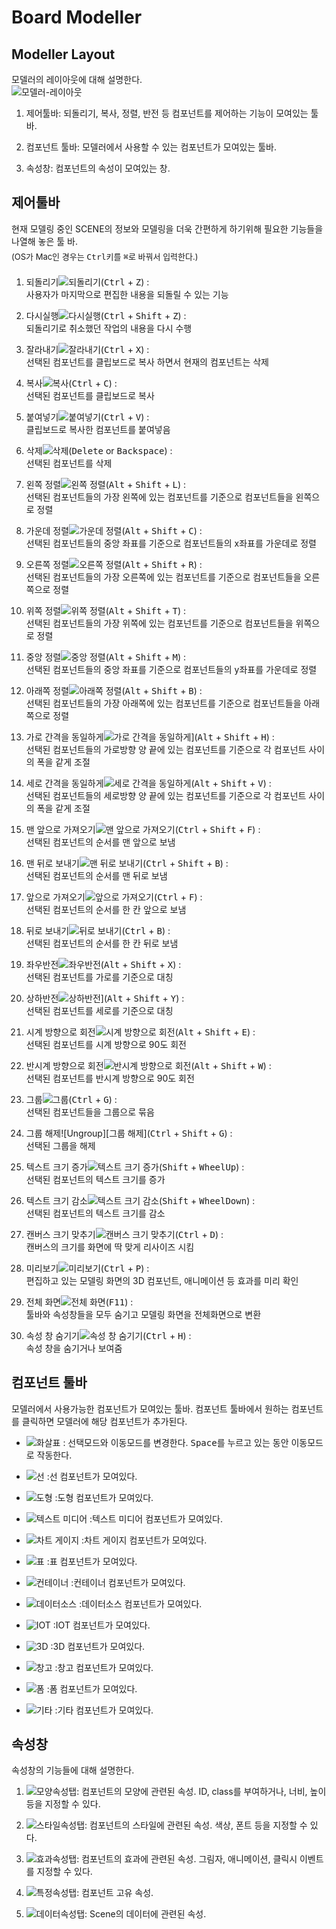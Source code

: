 # Board Modeller

## Modeller Layout

모델러의 레이아웃에 대해 설명한다.  
![모델러-레이아웃][layout]

1. 제어툴바: 되돌리기, 복사, 정렬, 반전 등 컴포넌트를 제어하는 기능이 모여있는 툴바.

1. 컴포넌트 툴바: 모델러에서 사용할 수 있는 컴포넌트가 모여있는 툴바.

1. 속성창: 컴포넌트의 속성이 모여있는 창.


[layout]: ./images/modeler-layout-01.png


## 제어툴바

현재 모델링 중인 SCENE의 정보와 모델링을 더욱 간편하게 하기위해 필요한 기능들을 나열해 놓은 툴 바.  
<span style="font-size: 13px; line-height:30px;">  (OS가 Mac인 경우는 <kbd>Ctrl</kbd>키를 <kbd class="dark">⌘</kbd>로 바꿔서 입력한다.) </span>

1. 되돌리기![되돌리기][Undo](<kbd>Ctrl</kbd> + <kbd>Z</kbd>) :  
  사용자가 마지막으로 편집한 내용을 되돌릴 수 있는 기능

1. 다시실행![다시실행][Redo](<kbd>Ctrl</kbd> + <kbd>Shift</kbd> + <kbd>Z</kbd>) :  
  되돌리기로 취소했던 작업의 내용을 다시 수행

1. 잘라내기![잘라내기][Cut](<kbd>Ctrl</kbd> + <kbd>X</kbd>) :  
  선택된 컴포넌트를 클립보드로 복사 하면서 현재의 컴포넌트는 삭제

1. 복사![복사][Copy](<kbd>Ctrl</kbd> + <kbd>C</kbd>) :  
  선택된 컴포넌트를 클립보드로 복사

1. 붙여넣기![붙여넣기][Paste](<kbd>Ctrl</kbd> + <kbd>V</kbd>) :  
  클립보드로 복사한 컴포넌트를 붙여넣음

1. 삭제![삭제][Delete](<kbd>Delete</kbd> or <kbd>Backspace</kbd>) :  
  선택된 컴포넌트를 삭제

1. 왼쪽 정렬![왼쪽 정렬][Align left](<kbd>Alt</kbd> + <kbd>Shift</kbd> + <kbd>L</kbd>) :  
  선택된 컴포넌트들의 가장 왼쪽에 있는 컴포넌트를 기준으로 컴포넌트들을 왼쪽으로 정렬

1. 가운데 정렬![가운데 정렬][Align center](<kbd>Alt</kbd> + <kbd>Shift</kbd> + <kbd>C</kbd>) :  
  선택된 컴포넌트들의 중앙 좌표를 기준으로 컴포넌트들의 x좌표를 가운데로 정렬

1. 오른쪽 정렬![오른쪽 정렬][Align right](<kbd>Alt</kbd> + <kbd>Shift</kbd> + <kbd>R</kbd>) :  
  선택된 컴포넌트들의 가장 오른쪽에 있는 컴포넌트를 기준으로 컴포넌트들을 오른쪽으로 정렬

1. 위쪽 정렬![위쪽 정렬][Align top](<kbd>Alt</kbd> + <kbd>Shift</kbd> + <kbd>T</kbd>) :  
  선택된 컴포넌트들의 가장 위쪽에 있는 컴포넌트를 기준으로 컴포넌트들을 위쪽으로 정렬

1. 중앙 정렬![중앙 정렬][Align midle](<kbd>Alt</kbd> + <kbd>Shift</kbd> + <kbd>M</kbd>) :  
  선택된 컴포넌트들의 중앙 좌표를 기준으로 컴포넌트들의 y좌표를 가운데로 정렬

1. 아래쪽 정렬![아래쪽 정렬][Align bottom](<kbd>Alt</kbd> + <kbd>Shift</kbd> + <kbd>B</kbd>) :  
  선택된 컴포넌트들의 가장 아래쪽에 있는 컴포넌트를 기준으로 컴포넌트들을 아래쪽으로 정렬

1. 가로 간격을 동일하게![가로 간격을 동일하게][Distribute horizontally]](<kbd>Alt</kbd> + <kbd>Shift</kbd> + <kbd>H</kbd>) :  
  선택된 컴포넌트들의 가로방향 양 끝에 있는 컴포넌트를 기준으로 각 컴포넌트 사이의 폭을 같게 조절

1. 세로 간격을 동일하게![세로 간격을 동일하게][Distribute vertically](<kbd>Alt</kbd> + <kbd>Shift</kbd> + <kbd>V</kbd>) :  
  선택된 컴포넌트들의 세로방향 양 끝에 있는 컴포넌트를 기준으로 각 컴포넌트 사이의 폭을 같게 조절

1. 맨 앞으로 가져오기![맨 앞으로 가져오기][Bring to front](<kbd>Ctrl</kbd> + <kbd>Shift</kbd> + <kbd>F</kbd>) :  
  선택된 컴포넌트의 순서를 맨 앞으로 보냄

1. 맨 뒤로 보내기![맨 뒤로 보내기][Send to back](<kbd>Ctrl</kbd> + <kbd>Shift</kbd> + <kbd>B</kbd>) :  
  선택된 컴포넌트의 순서를 맨 뒤로 보냄

1. 앞으로 가져오기![앞으로 가져오기][Bring forward](<kbd>Ctrl</kbd> + <kbd>F</kbd>) :  
  선택된 컴포넌트의 순서를 한 칸 앞으로 보냄

1. 뒤로 보내기![뒤로 보내기][Send backward](<kbd>Ctrl</kbd> + <kbd>B</kbd>) :  
  선택된 컴포넌트의 순서를 한 칸 뒤로 보냄

1. 좌우반전![좌우반전][Mirror horizontally](<kbd>Alt</kbd> + <kbd>Shift</kbd> + <kbd>X</kbd>) :  
  선택된 컴포넌트를 가로를 기준으로 대칭

1. 상하반전![상하반전][Mirror vertically]](<kbd>Alt</kbd> + <kbd>Shift</kbd> + <kbd>Y</kbd>) :  
  선택된 컴포넌트를 세로를 기준으로 대칭

1. 시계 방향으로 회전![시계 방향으로 회전][Rotate clockwise](<kbd>Alt</kbd> + <kbd>Shift</kbd> + <kbd>E</kbd>) :  
  선택된 컴포넌트를 시계 방향으로 90도 회전

1. 반시계 방향으로 회전![반시계 방향으로 회전][Rotate counterclockwise](<kbd>Alt</kbd> + <kbd>Shift</kbd> + <kbd>W</kbd>) :  
  선택된 컴포넌트를 반시계 방향으로 90도 회전

1. 그룹![그룹][Group](<kbd>Ctrl</kbd> + <kbd>G</kbd>) :  
  선택된 컴포넌트들을 그룹으로 묶음

1. 그룹 해제![Ungroup][그룹 해제](<kbd>Ctrl</kbd> + <kbd>Shift</kbd> + <kbd>G</kbd>) :  
  선택된 그룹을 해제

1. 텍스트 크기 증가![텍스트 크기 증가][Increase text size](<kbd>Shift</kbd> + <kbd>WheelUp</kbd>) :  
  선택된 컴포넌트의 텍스트 크기를 증가

1. 텍스트 크기 감소![텍스트 크기 감소][Decrease text size](<kbd>Shift</kbd> + <kbd>WheelDown</kbd>) :  
  선택된 컴포넌트의 텍스트 크기를 감소

1. 캔버스 크기 맞추기![캔버스 크기 맞추기][Fit scene](<kbd>Ctrl</kbd> + <kbd>D</kbd>) :  
  캔버스의 크기를 화면에 딱 맞게 리사이즈 시킴
  
1. 미리보기![미리보기][Preview](<kbd>Ctrl</kbd> + <kbd>P</kbd>) :  
  편집하고 있는 모델링 화면의 3D 컴포넌트, 애니메이션 등 효과를 미리 확인  

1. 전체 화면![전체 화면][Full screen](<kbd>F11</kbd>) :  
  툴바와 속성창들을 모두 숨기고 모델링 화면을 전체화면으로 변환

1. 속성 창 숨기기![속성 창 숨기기][Toggle property panel](<kbd>Ctrl</kbd> + <kbd>H</kbd>) :  
  속성 창을 숨기거나 보여줌

[control-toolbar]: ./images/control-toolbar.png

[Undo]: ./images/control-toolbar-02.png

[Redo]: ./images/control-toolbar-03.png

[Cut]: ./images/control-toolbar-04.png

[Copy]: ./images/control-toolbar-05.png

[Paste]: ./images/control-toolbar-06.png

[Delete]: ./images/control-toolbar-07.png

[Copy style]: ./images/control-toolbar-08.png

[Align left]: ./images/control-toolbar-09.png

[Align center]: ./images/control-toolbar-10.png

[Align right]: ./images/control-toolbar-11.png

[Align top]: ./images/control-toolbar-12.png

[Align midle]: ./images/control-toolbar-13.png

[Align bottom]: ./images/control-toolbar-14.png

[Distribute horizontally]: ./images/control-toolbar-15.png

[Distribute vertically]: ./images/control-toolbar-16.png

[Bring to front]: ./images/control-toolbar-17.png

[Send to back]: ./images/control-toolbar-18.png

[Bring forward]: ./images/control-toolbar-19.png

[Send backward]: ./images/control-toolbar-20.png

[Mirror horizontally]: ./images/control-toolbar-21.png

[Mirror vertically]: ./images/control-toolbar-22.png

[Rotate clockwise]: ./images/control-toolbar-23.png

[Rotate counterclockwise]: ./images/control-toolbar-24.png

[Group]: ./images/control-toolbar-25.png

[Ungroup]: ./images/control-toolbar-26.png

[Increase text size]: ./images/control-toolbar-27.png

[Decrease text size]: ./images/control-toolbar-28.png

[Fit scene]: ./images/control-toolbar-29.png

[Preview]: ./images/control-toolbar-32.png

[Full screen]: ./images/control-toolbar-30.png

[Toggle property panel]: ./images/control-toolbar-31.png


## 컴포넌트 툴바

모델러에서 사용가능한 컴포넌트가 모여있는 툴바. 컴포넌트 툴바에서 원하는 컴포넌트를 클릭하면 모델러에 해당 컴포넌트가 추가된다.  


- ![화살표][component-arrow] : 선택모드와 이동모드를 변경한다. <kbd>Space</kbd>를 누르고 있는 동안 이동모드로 작동한다.

- ![선][component-line] :선 컴포넌트가 모여있다.

- ![도형][component-shape] :도형 컴포넌트가 모여있다.

- ![텍스트 미디어][component-text-media] :텍스트 미디어 컴포넌트가 모여있다.

- ![차트 게이지][component-chart-gauge] :차트 게이지 컴포넌트가 모여있다.

- ![표][component-table] :표 컴포넌트가 모여있다.

- ![컨테이너][component-container] :컨테이너 컴포넌트가 모여있다.

- ![데이터소스][component-datasource] :데이터소스 컴포넌트가 모여있다.

- ![IOT][component-iot] :IOT 컴포넌트가 모여있다.

- ![3D][component-3D] :3D 컴포넌트가 모여있다.

- ![창고][component-warehouse] :창고 컴포넌트가 모여있다.

- ![폼][component-form] :폼 컴포넌트가 모여있다.

- ![기타][component-etc] :기타 컴포넌트가 모여있다.


[component-toolbar]: ./images/component-toolbar.png
[component-arrow]: ./images/component-arrow.png
[component-line]: ./images/component-line.png
[component-shape]: ./images/component-shape.png
[component-text-media]: ./images/component-text-media.png
[component-chart-gauge]: ./images/component-chart-gauge.png
[component-table]: ./images/component-table.png
[component-container]: ./images/component-container.png
[component-datasource]: ./images/component-datasource.png
[component-iot]: ./images/component-iot.png
[component-3D]: ./images/component-3D.png
[component-warehouse]: ./images/component-warehouse.png
[component-form]: ./images/component-form.png
[component-etc]: ./images/component-etc.png

## 속성창

속성창의 기능들에 대해 설명한다.  

1. ![모양속성탭][shape-property-tab]: 컴포넌트의 모양에 관련된 속성. ID, class를 부여하거나, 너비, 높이 등을 지정할 수 있다.

1. ![스타일속성탭][style-property-tab]: 컴포넌트의 스타일에 관련된 속성. 색상, 폰트 등을 지정할 수 있다.

1. ![효과속성탭][effect-property-tab]: 컴포넌트의 효과에 관련된 속성. 그림자, 애니메이션, 클릭시 이벤트를 지정할 수 있다.

1. ![특정속성탭][specific-property-tab]: 컴포넌트 고유 속성.

1. ![데이터속성탭][variable-property-tab]: Scene의 데이터에 관련된 속성. 

[property-window]: ./images/property-window.png
[shape-property-tab]: ./images/shape-property.png
[style-property-tab]: ./images/style-property.png
[effect-property-tab]: ./images/effect-property.png
[specific-property-tab]: ./images/specific-property.png
[variable-property-tab]: ./images/variable-property.png
